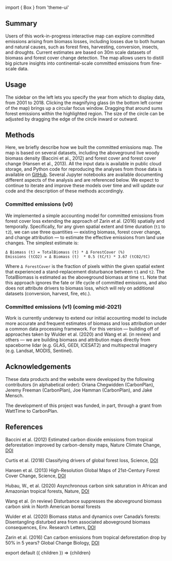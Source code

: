 import { Box } from 'theme-ui'

## Summary

Users of this work-in-progress interactive map can explore committed emissions arising from biomass losses, including losses due to both human and natural causes, such as forest fires, harvesting, conversion, insects, and droughts. Current estimates are based on 30m scale datasets of biomass and forest cover change detection. The map allows users to distill big picture insights into continental-scale committed emissions from fine-scale data.

## Usage

The sidebar on the left lets you specify the year from which to display data, from 2001 to 2018. Clicking the magnifying glass (in the bottom left corner of the map) brings up a circular focus window. Dragging that around sums forest emissions within the highlighted region. The size of the circle can be adjusted by dragging the edge of the circle inward or outward.

## Methods

Here, we briefly describe how we built the committed emissions map. The map is based on several datasets, including the aboveground live woody biomass density (Baccini et al., 2012) and forest cover and forest cover change (Hansen et al., 2013). All the input data is available in public cloud storage, and Python code for reproducing the analyses from those data is available on [GitHub](https://github.com/carbonplan/forest-emissions-tracking). Several Jupyter notebooks are available documenting different aspects of the analysis and are referenced below. We expect to continue to iterate and improve these models over time and will update our code and the description of these methods accordingly.

### Committed emissions (v0)

We implemented a simple accounting model for committed emissions from forest cover loss extending the approach of Zarin et al. (2016) spatially and temporally. Specifically, for any given spatial extent and time duration (`t1` to `t2`), we can use three quantities — existing biomass, forest cover change, and change attribution — to estimate the effective emissions from land use changes. The simplest estimate is:

```
Δ Biomass (t) = TotalBiomass (t) * Δ ForestCover (%)
Emissions (tCO2) = Δ Biomass (t)  * 0.5 (tC/t) * 3.67 (tC02/tC)
```

Where `Δ ForestCover` is the fraction of pixels within the given spatial extent that experienced a stand-replacement disturbance between `t1` and `t2`. The TotalBiomass is estimated as the aboveground biomass at time `t1`. Note that this approach ignores the fate or life cycle of committed emissions, and also does not attribute drivers to biomass loss, which will rely on additional datasets (conversion, harvest, fire, etc.).

### Committed emissions (v1) (coming mid-2021)

Work is currently underway to extend our initial accounting model to include more accurate and frequent estimates of biomass and loss attribution under a common data processing framework. For this version — building off of approaches taken by Wulder et al. (2020) and Wang et al. (in review) and others — we are building biomass and attribution maps directly from spaceborne lidar (e.g. GLAS, GEDI, ICESAT2) and multispectral imagery (e.g. Landsat, MODIS, Sentinel).

## Acknowledgements

These data products and the website were developed by the following contributors (in alphabetical order): Oriana Chegwidden (CarbonPlan), Jeremy Freeman (CarbonPlan), Joe Hamman (CarbonPlan), and Jake Mensch.

The development of this project was funded, in part, through a grant from WattTime to CarbonPlan.

## References

Baccini et al. (2012) Estimated carbon dioxide emissions from tropical deforestation improved by carbon-density maps, Nature Climate Change, [DOI](https://doi.org/10.1038/nclimate1354)

Curtis et al. (2018) Classifying drivers of global forest loss, Science, [DOI](https://doi.org/10.1126/science.aau3445)

Hansen et al. (2013) High-Resolution Global Maps of 21st-Century Forest Cover Change, Science, [DOI](https://doi.org/10.1126/science.1244693)

Hubau, W., et al. (2020) Asynchronous carbon sink saturation in African and Amazonian tropical forests, Nature, [DOI](10.1038/s41586-020-2035-0)

Wang et al. (in review) Disturbance suppresses the aboveground biomass carbon sink in North American boreal forests

Wulder et al. (2020) Biomass status and dynamics over Canada’s forests: Disentangling disturbed area from associated aboveground biomass consequences, Env. Research Letters, [DOI](https://doi.org/10.1088/1748-9326/ab8b11)

Zarin et al. (2016) Can carbon emissions from tropical deforestation drop by 50% in 5 years? Global Change Biology, [DOI](https://doi.org/10.1111/gcb.13153)

export default ({ children }) => <Box>{children}</Box>